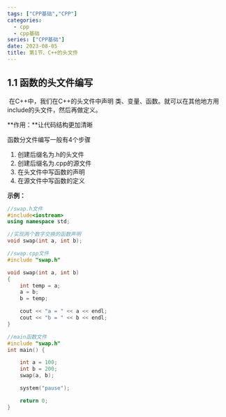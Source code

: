 ```yaml
---
tags: ["CPP基础","CPP"]
categories:
  - cpp
  - cpp基础
series: ["CPP基础"]
date: 2023-08-05
title: 第1节、C++的头文件 
---
```

## 1.1 函数的头文件编写

​	在C++中，我们在C++的头文件中声明 类、变量、函数。就可以在其他地方用include的头文件，然后再做定义。

**作用：**让代码结构更加清晰

函数分文件编写一般有4个步骤

1. 创建后缀名为.h的头文件  
2. 创建后缀名为.cpp的源文件
3. 在头文件中写函数的声明
4. 在源文件中写函数的定义

**示例：**

```cpp
//swap.h文件
#include<iostream>
using namespace std;

//实现两个数字交换的函数声明
void swap(int a, int b);

```

```cpp
//swap.cpp文件
#include "swap.h"

void swap(int a, int b)
{
	int temp = a;
	a = b;
	b = temp;

	cout << "a = " << a << endl;
	cout << "b = " << b << endl;
}
```

```cpp
//main函数文件
#include "swap.h"
int main() {

	int a = 100;
	int b = 200;
	swap(a, b);

	system("pause");

	return 0;
}

```


